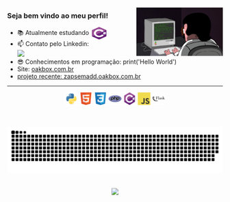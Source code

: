 </a> <img src="/pc.gif" align="right" width="40%" height="40%"/>

### Seja bem vindo ao meu perfil!

- 📚 Atualmente estudando  <img align="center" alt="vbsx-js" height="30" width="40" src="https://raw.githubusercontent.com/devicons/devicon/master/icons/csharp/csharp-original.svg"> 
- 📫 Contato pelo Linkedin: <div><a href="https://www.linkedin.com/in/oak-borges/" target="_blank"><img src="https://img.shields.io/badge/-LinkedIn-%230077B5?style=for-the-badge&logo=linkedin&logoColor=white" target="_blank"></a>
- 😎 Conhecimentos em programação: print('Hello World')
- Site: <a href="https://oakbox.com.br">oakbox.com.br
- projeto recente: <a href="https://zapsemadd.oakbox.com.br">zapsemadd.oakbox.com.br</a>

<!--
![](https://komarev.com/ghpvc/?username=VBSX&color=grey)-->

---
<div align="center">
  <code><img alt="vbsx-Python" width="30px" src="https://raw.githubusercontent.com/devicons/devicon/master/icons/python/python-original.svg"></code>
  <code><img alt="vbsx-HTML" width="30px" src="https://raw.githubusercontent.com/devicons/devicon/master/icons/html5/html5-original.svg"></code>
  <code><img alt="vbsx-CSS" width="30px" src="https://raw.githubusercontent.com/devicons/devicon/master/icons/css3/css3-original.svg"></code>
  <code><img alt="vbsx-Php" width="30px" src="https://raw.githubusercontent.com/devicons/devicon/master/icons/php/php-original.svg"></code>
  <code><img alt="vbsx-js" width="30px" src="https://raw.githubusercontent.com/devicons/devicon/master/icons/csharp/csharp-original.svg"></code>
  <code><img alt="vbsx-js" width="30px" src="https://raw.githubusercontent.com/devicons/devicon/master/icons/javascript/javascript-original.svg"></code>
  <code><img alt="vbsx-flask" width="30px" src="https://raw.githubusercontent.com/devicons/devicon/master/icons/flask/flask-original-wordmark.svg" style="border"></code>
  </br></br>
  
</div> 
<div align="center">

 ##

  ![Snake animation](https://github.com/VBSX/VBSX/blob/output/github-snake-dark.svg)

  ##
 <img src="https://github-profile-summary-cards.vercel.app/api/cards/most-commit-language?username=vbsx&theme=github_dark" align="center" width="250px">
</div> 
